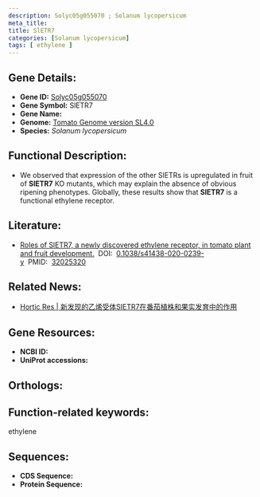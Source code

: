 ```yaml
---
description: Solyc05g055070 ; Solanum lycopersicum
meta_title:
title: SlETR7
categories: [Solanum lycopersicum]
tags: [ ethylene ]
---
```


## Gene Details:
- **Gene ID:**	[Solyc05g055070]()
- **Gene Symbol:** SlETR7
- **Gene Name:** 
- **Genome:** [Tomato Genome version SL4.0]()
- **Species:** *Solanum lycopersicum*

## Functional Description:
   - We observed that expression of the other SlETRs is upregulated in fruit of **SlETR7** KO mutants, which may explain the absence of obvious ripening phenotypes. Globally, these results show that **SlETR7** is a functional ethylene receptor. 

## Literature:
   - [Roles of SlETR7, a newly discovered ethylene receptor, in tomato plant and fruit development.]( https://academic.oup.com/hr/article/doi/10.1038/s41438-020-0239-y/6445386?login=false)&nbsp;&nbsp;DOI:&nbsp;&nbsp;[0.1038/s41438-020-0239-y](https://academic.oup.com/hr/article/doi/10.1038/s41438-020-0239-y/6445386?login=false)&nbsp;&nbsp;PMID:&nbsp;&nbsp;[32025320](https://pubmed.ncbi.nlm.nih.gov/32025320/)

## Related News:
   - [Hortic Res | 新发现的乙烯受体SIETR7在番茄植株和果实发育中的作用](https://mp.weixin.qq.com/s?__biz=Mzg3MDEwNDEyMg==&mid=2247487551&idx=3&sn=ee2bce65b9490e5ad854790f66bb4452&chksm=ce93bd6af9e4347c70a6b351027007b4ffe699e2176fab1340016099af18cd81377f7716b412&scene=27#wechat_redirect)

## Gene Resources:
- **NCBI ID:** [](https://www.ncbi.nlm.nih.gov/gene/?term=)
- **UniProt accessions:** [](https://www.uniprot.org/uniprotkb//entry)

## Orthologs:

## Function-related keywords:
ethylene

## Sequences:
- **CDS Sequence:**
- **Protein Sequence:**
